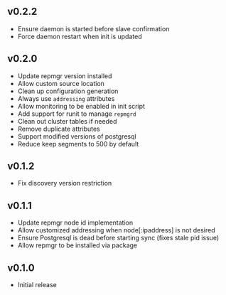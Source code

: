 ## v0.2.2
* Ensure daemon is started before slave confirmation
* Force daemon restart when init is updated

## v0.2.0
* Update repmgr version installed
* Allow custom source location
* Clean up configuration generation
* Always use `addressing` attributes
* Allow monitoring to be enabled in init script
* Add support for runit to manage `repmgrd`
* Clean out cluster tables if needed
* Remove duplicate attributes
* Support modified versions of postgresql
* Reduce keep segments to 500 by default

## v0.1.2
* Fix discovery version restriction

## v0.1.1
* Update repmgr node id implementation
* Allow customized addressing when node[:ipaddress] is not desired
* Ensure Postgresql is dead before starting sync (fixes stale pid issue)
* Allow repmgr to be installed via package

## v0.1.0
* Initial release
